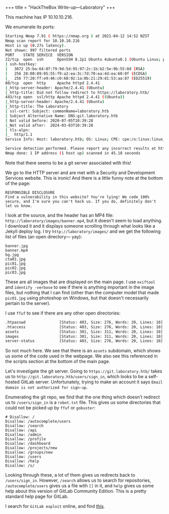 +++
title = "HackTheBox Write-up&mdash;Laboratory"
+++

This machine has IP 10.10.10.216.

We enumerate its ports:

```bash
Starting Nmap 7.91 ( https://nmap.org ) at 2021-04-12 14:52 NZST
Nmap scan report for 10.10.10.216
Host is up (0.27s latency).
Not shown: 997 filtered ports
PORT    STATE SERVICE  VERSION
22/tcp  open  ssh      OpenSSH 8.2p1 Ubuntu 4ubuntu0.1 (Ubuntu Linux; protocol 2.0)
| ssh-hostkey:
|   3072 25:ba:64:8f:79:9d:5d:95:97:2c:1b:b2:5e:9b:55:0d (RSA)
|   256 28:00:89:05:55:f9:a2:ea:3c:7d:70:ea:4d:ea:60:0f (ECDSA)
|_  256 77:20:ff:e9:46:c0:68:92:1a:0b:21:29:d1:53:aa:87 (ED25519)
80/tcp  open  http     Apache httpd 2.4.41
|_http-server-header: Apache/2.4.41 (Ubuntu)
|_http-title: Did not follow redirect to https://laboratory.htb/
443/tcp open  ssl/http Apache httpd 2.4.41 ((Ubuntu))
|_http-server-header: Apache/2.4.41 (Ubuntu)
|_http-title: The Laboratory
| ssl-cert: Subject: commonName=laboratory.htb
| Subject Alternative Name: DNS:git.laboratory.htb
| Not valid before: 2020-07-05T10:39:28
|_Not valid after:  2024-03-03T10:39:28
| tls-alpn:
|_  http/1.1
Service Info: Host: laboratory.htb; OS: Linux; CPE: cpe:/o:linux:linux_kernel

Service detection performed. Please report any incorrect results at https://nmap.org/submit/ .
Nmap done: 1 IP address (1 host up) scanned in 45.18 seconds
```

Note that there seems to be a git server associated with this!

We go to the HTTP server and are met with a Security and Development Services website.  This is ironic!  And there is a little funny note at the bottom of the page:
```
RESPONSIBLE DISCLOSURE
Find a vulnerability in this website? You're lying! We code 100% secure, and I'm sure you can't hack us. If you do, definitely don't let us know.
```

I look at the source, and the header has an MP4 file: `http://laboratory/images/banner.mp4`, but it doesn't seem to load anything.  I download it and it displays someone scrolling through what looks like a Jekyll deploy log.  I try `http://laboratory/images/` and we get the following list of files (an open directory&mdash; yay):
```
banner.jpg
banner.mp4
bg.jpg
cta01.jpg
pic01.jpg
pic02.jpg
pic03.jpg
```

These are all images that are displayed on the main page.  I use `exiftool` and `identify -verbose` to see if there is anything important in the image files, but nothing that I can find (other than the computer model that made `pic01.jpg` using photoshop on Windows, but that doesn't necessarily pertain to the server).

I use `ffuf` to see if there are any other open directories:
```bash
.htpasswd               [Status: 403, Size: 276, Words: 20, Lines: 10]
.htaccess               [Status: 403, Size: 276, Words: 20, Lines: 10]
assets                  [Status: 301, Size: 311, Words: 20, Lines: 10]
images                  [Status: 301, Size: 311, Words: 20, Lines: 10]
server-status           [Status: 403, Size: 276, Words: 20, Lines: 10]
```

So not much here.  We see that there is an `assets` subdomain, which shows us some of the code used in the webpage.  We also see this referenced in the scripts section at the bottom of the main page.

Let's investigate the git server.  Going to `https://git.laboratory.htb/` takes us to `http://git.laboratory.htb/users/sign_in`, which looks to be a self-hosted GitLab server.  Unfortunately, trying to make an account it says `Email domain is not authorized for sign-up`.

Enumerating the git repo, we find that the one thing which doesn't redirect us to `/users/sign_in` is a `robot.txt` file.  This gives us some directories that could not be picked up by `ffuf` or `gobuster`:
```
# Disallow: /
Disallow: /autocomplete/users
Disallow: /search
Disallow: /api
Disallow: /admin
Disallow: /profile
Disallow: /dashboard
Disallow: /projects/new
Disallow: /groups/new
Disallow: /users
Disallow: /help
Disallow: /s/
```

Looking through these, a lot of them gives us redirects back to `/users/sign_in`.  However, `/search` allows us to search for repositories, `/autocomplete/users` gives us a file with `[]` in it, and `help` gives us some help about this version of GitLab Community Edition.  This is a pretty standard help page for GitLab.

I search for `GitLab exploit` online, and find [this](https://www.rapid7.com/db/modules/exploit/multi/http/gitlab_file_read_rce/).
